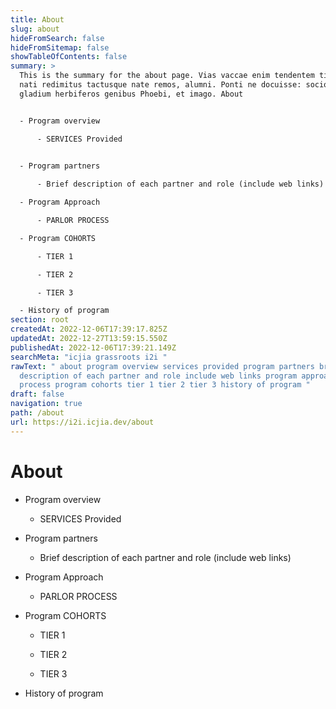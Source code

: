 ```yaml
---
title: About
slug: about
hideFromSearch: false
hideFromSitemap: false
showTableOfContents: false
summary: >
  This is the summary for the about page. Vias vaccae enim tendentem tibi
  nati redimitus tactusque nate remos, alumni. Ponti ne docuisse: sociorum
  gladium herbiferos genibus Phoebi, et imago. About


  - Program overview 

      - SERVICES Provided 

      
  - Program partners

      - Brief description of each partner and role (include web links) 

  - Program Approach 

      - PARLOR PROCESS 

  - Program COHORTS 

      - TIER 1 

      - TIER 2 

      - TIER 3 

  - History of program  
section: root
createdAt: 2022-12-06T17:39:17.825Z
updatedAt: 2022-12-27T13:59:15.550Z
publishedAt: 2022-12-06T17:39:21.149Z
searchMeta: "icjia grassroots i2i "
rawText: " about program overview services provided program partners brief
  description of each partner and role include web links program approach parlor
  process program cohorts tier 1 tier 2 tier 3 history of program "
draft: false
navigation: true
path: /about
url: https://i2i.icjia.dev/about
---
```


# About

- Program overview 

    - SERVICES Provided 
    
- Program partners

    - Brief description of each partner and role (include web links) 

- Program Approach 

    - PARLOR PROCESS 

- Program COHORTS 

    - TIER 1 

    - TIER 2 

    - TIER 3 

- History of program  

